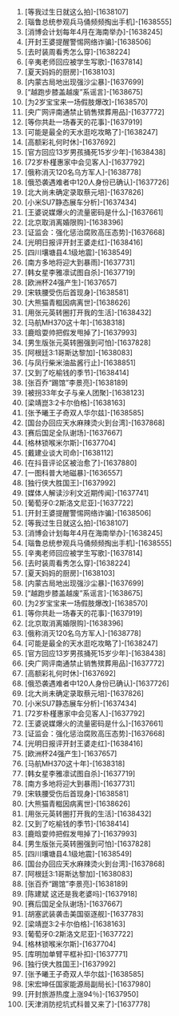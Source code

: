 
1. [等我过生日就这么拍]-[1638107]
1. [瑙鲁总统参观兵马俑频频掏出手机]-[1638555]
1. [消博会计划每年4月在海南举办]-[1638245]
1. [开封王婆提醒警惕网络诈骗]-[1638506]
1. [去时装周看秀怎么穿]-[1638224]
1. [辛夷老师回应被学生写歌]-[1637814]
1. [夏天妈妈的厨房]-[1638103]
1. [内蒙古局地出现强沙尘暴]-[1637699]
1. [“越跑步膝盖越废”系谣言]-[1638675]
1. [为2岁宝宝来一场假肢爆改]-[1638570]
1. [央广网评南通禁止销售殡葬用品]-[1637772]
1. [等你共赴一场春天的花事]-[1637919]
1. [可能是最全的天水逛吃攻略了]-[1638247]
1. [高额彩礼何时休]-[1637692]
1. [官方回应13岁男孩捅死15岁少年]-[1638438]
1. [72岁朴槿惠家中会见客人]-[1637792]
1. [俄称消灭120名乌方军人]-[1638778]
1. [俄恐袭遇难者中120人身份已确认]-[1637726]
1. [北大尚未确定录取蔡元培]-[1637826]
1. [小米SU7静态展车分析]-[1637434]
1. [王婆说媒爆火的流量密码是什么]-[1637661]
1. [北京取消离婚限购]-[1638396]
1. [证监会：强化惩治腐败高压态势]-[1637668]
1. [光明日报评开封王婆走红]-[1638416]
1. [四川壤塘县4.1级地震]-[1638549]
1. [南方多地将迎大到暴雨]-[1637731]
1. [韩女星李雅凛试图自杀]-[1637719]
1. [欧洲杯24强产生]-[1637657]
1. [宋轶腰受伤后首现身]-[1638581]
1. [大熊猫青糍因病离世]-[1638626]
1. [用张元英转圈打开我的生活]-[1638432]
1. [马航MH370这十年]-[1638318]
1. [鹿晗耍帅把假发甩掉了]-[1637993]
1. [男生版张元英转圈强到可怕]-[1637828]
1. [阿根廷3:1哥斯达黎加]-[1638083]
1. [与凤行柴米油盐酱行止]-[1638851]
1. [又到了吃榆钱的季节]-[1638414]
1. [张百乔“踢馆”李景亮]-[1638189]
1. [被拐33年女子与亲人团聚]-[1638123]
1. [梁靖崑3:2卡尔伯格]-[1638163]
1. [张予曦王子奇双人华尔兹]-[1638585]
1. [国台办回应天水麻辣烫火到台湾]-[1637868]
1. [赛后国足全队谢场]-[1637667]
1. [格林锁喉米尔斯]-[1637704]
1. [戴建业谈大司命]-[1638112]
1. [在抖音评论区被治愈了]-[1637880]
1. [一图科普大地磁暴]-[1636557]
1. [独行侠大胜国王]-[1637992]
1. [媒体人解读沙利文近期传闻]-[1637741]
1. [葡萄牙0:2斯洛文尼亚]-[1637722]
1. [开封王婆提醒警惕网络诈骗]-[1638506]
1. [等我过生日就这么拍]-[1638107]
1. [消博会计划每年4月在海南举办]-[1638245]
1. [瑙鲁总统参观兵马俑频频掏出手机]-[1638555]
1. [辛夷老师回应被学生写歌]-[1637814]
1. [去时装周看秀怎么穿]-[1638224]
1. [夏天妈妈的厨房]-[1638103]
1. [内蒙古局地出现强沙尘暴]-[1637699]
1. [“越跑步膝盖越废”系谣言]-[1638675]
1. [为2岁宝宝来一场假肢爆改]-[1638570]
1. [等你共赴一场春天的花事]-[1637919]
1. [北京取消离婚限购]-[1638396]
1. [俄称消灭120名乌方军人]-[1638778]
1. [可能是最全的天水逛吃攻略了]-[1638247]
1. [官方回应13岁男孩捅死15岁少年]-[1638438]
1. [央广网评南通禁止销售殡葬用品]-[1637772]
1. [高额彩礼何时休]-[1637692]
1. [俄恐袭遇难者中120人身份已确认]-[1637726]
1. [北大尚未确定录取蔡元培]-[1637826]
1. [小米SU7静态展车分析]-[1637434]
1. [72岁朴槿惠家中会见客人]-[1637792]
1. [王婆说媒爆火的流量密码是什么]-[1637661]
1. [证监会：强化惩治腐败高压态势]-[1637668]
1. [光明日报评开封王婆走红]-[1638416]
1. [欧洲杯24强产生]-[1637657]
1. [马航MH370这十年]-[1638318]
1. [韩女星李雅凛试图自杀]-[1637719]
1. [南方多地将迎大到暴雨]-[1637731]
1. [宋轶腰受伤后首现身]-[1638581]
1. [大熊猫青糍因病离世]-[1638626]
1. [用张元英转圈打开我的生活]-[1638432]
1. [又到了吃榆钱的季节]-[1638414]
1. [鹿晗耍帅把假发甩掉了]-[1637993]
1. [男生版张元英转圈强到可怕]-[1637828]
1. [四川壤塘县4.1级地震]-[1638549]
1. [国台办回应天水麻辣烫火到台湾]-[1637868]
1. [阿根廷3:1哥斯达黎加]-[1638083]
1. [张百乔“踢馆”李景亮]-[1638189]
1. [陈建斌 这还是我老婆吗]-[1637918]
1. [赛后国足全队谢场]-[1637667]
1. [胡塞武装袭击美国驱逐舰]-[1637783]
1. [梁靖崑3:2卡尔伯格]-[1638163]
1. [葡萄牙0:2斯洛文尼亚]-[1637722]
1. [格林锁喉米尔斯]-[1637704]
1. [库明加单臂平框补扣]-[1637771]
1. [独行侠大胜国王]-[1637992]
1. [张予曦王子奇双人华尔兹]-[1638585]
1. [宋宏坤任国家能源局副局长]-[1637980]
1. [开封旅游热度上涨94％]-[1637950]
1. [天津消防挖坑式科普又来了]-[1637778]
